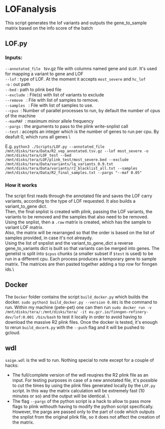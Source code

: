 # LOFanalysis

This script generates the lof variants and outputs the gene_to_sample matrix based on the info score of the batch

## LOF.py

### Inputs:
`--annotated_file ` tsv.gz file with columns named gene and `$LOF`. It's used for mapping a variant to gene and LOF\
`--lof` : type of LOF. At the moment it accepts `most_severe` and `hc_lof`\
`-o` : out path\
`--bed` : path to plink bed file \
`--exclude `: File(s) with list of variants to exclude\
`--remove ` : File with list of samples to remove.\
`--samples ` : File with list of samples to use.\
`--cpus `: Number of parallel processes to run, by default the number of cpus of the machine\
`--maxMAF `: maximum minor allele frequency \
`--pargs` : the arguments to pass to the plink write-snplist call \
`--test`  : accepts an integer which is the number of genes to run per cpu. By deafult 0, which runs all genes \

E.g. `python3 ./Scripts/LOF.py --annotated_file /mnt/disks/tera/Data/R2_vep_annotated.tsv.gz --lof most_severe -o /mnt/disks/tera/LOF_test --bed /mnt/disks/tera/LOF/plink_test/most_severe.bed --exclude /mnt/disks/tera/Data/variants/lq_variants_0.9.txt /mnt/disks/tera/Data/variants/r2_blacklist_all.txt --samples /mnt/disks/tera/Data/R2_final_samples.txt --pargs "--maf 0.05"
`
### How it works

The script first reads through the annotated file and saves the LOF carry variants, according to the type of LOF requested. It also builds a variant_to_gene dict.\
Then, the final snplist is created with plink, passing the LOF variants, the variants to be removed and the samples that also need to be removed.\
Using the snplist, then a `.raw` matrix is created, which has the sample to variant LOF matrix.\
Also, the matrix will be rearranged so that the order is based on the list of samples provided, in case it's not alreaydy.\
Using the list of snpslist and the variant_to_gene_dict a reverse gene_to_variants dict is built so that variants can be merged into genes. The genelist is split into `$cpus` chunks (a smaller subset if `$test` is used) to be run in a different cpu. Each process produces a temporary gene to sample matrix. The matrices are then pasted together adding a top row for finngen ids.\




## Docker

The `Docker` folder contains the script `build_docker.py` which builds the docker. `sudo python3 build_docker.py --version 0.001` is the command to run. 
Within my machine (pete-pet) one can then run `sudo docker run -v /mnt/disks/tera/:/mnt/disks/tera/ -it eu.gcr.io/finngen-refinery-dev/lof:0.001 /bin/bash` to test it locally in order to avoid having to download the massive R2 plink files.
Once the docker is tested, it's enough to rerun `build_docerk.py` with the `--push` flag and it will be pushed to gcloud.

## wdl

`saige.wdl` is the wdl to run. Nothing special to note except for a couple of hacks:
- The full/complete version of the wdl reuqires the R2 plink file as an input. For testing purposes in case of a new annotated file, it's possible to cut the times by using the plink files generated locally by the `LOF.py` script. In this way the matrix calculation will be extremely fast (10 minutes or so) and the output will be identical. \
- The flag `--pargs` of the python script is a hack to allow to pass more flags to plink withouth having to modify the python script specifically. However, the pargs are passed only to the part of code which outputs the snplist from the original plink file, so it does not affect the creation of the matrix.

